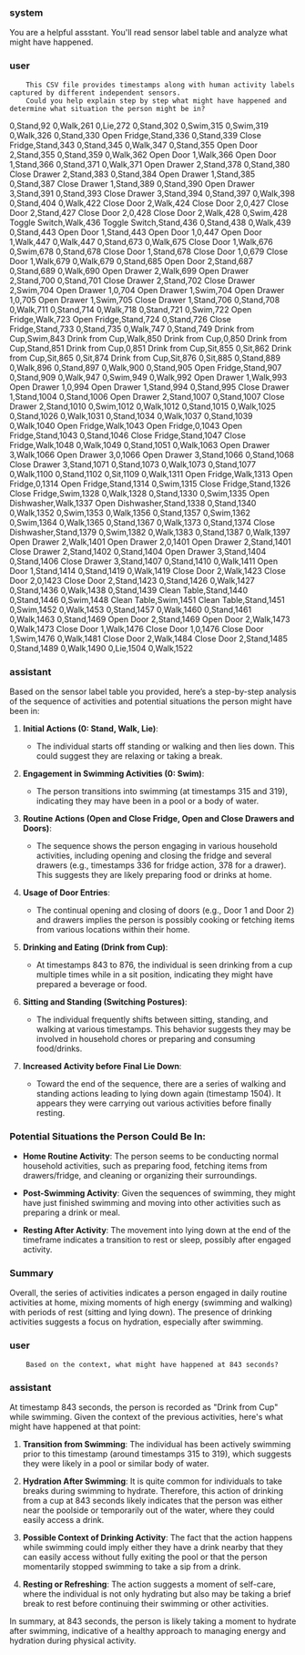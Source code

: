 ### system
You are a helpful assstant. You'll read sensor label table and analyze what might have happened.
### user

        This CSV file provides timestamps along with human activity labels captured by different independent sensors.
        Could you help explain step by step what might have happened and determine what situation the person might be in?
    
0,Stand,92
0,Walk,261
0,Lie,272
0,Stand,302
0,Swim,315
0,Swim,319
0,Walk,326
0,Stand,330
Open Fridge,Stand,336
0,Stand,339
Close Fridge,Stand,343
0,Stand,345
0,Walk,347
0,Stand,355
Open Door 2,Stand,355
0,Stand,359
0,Walk,362
Open Door 1,Walk,366
Open Door 1,Stand,366
0,Stand,371
0,Walk,371
Open Drawer 2,Stand,378
0,Stand,380
Close Drawer 2,Stand,383
0,Stand,384
Open Drawer 1,Stand,385
0,Stand,387
Close Drawer 1,Stand,389
0,Stand,390
Open Drawer 3,Stand,391
0,Stand,393
Close Drawer 3,Stand,394
0,Stand,397
0,Walk,398
0,Stand,404
0,Walk,422
Close Door 2,Walk,424
Close Door 2,0,427
Close Door 2,Stand,427
Close Door 2,0,428
Close Door 2,Walk,428
0,Swim,428
Toggle Switch,Walk,436
Toggle Switch,Stand,436
0,Stand,438
0,Walk,439
0,Stand,443
Open Door 1,Stand,443
Open Door 1,0,447
Open Door 1,Walk,447
0,Walk,447
0,Stand,673
0,Walk,675
Close Door 1,Walk,676
0,Swim,678
0,Stand,678
Close Door 1,Stand,678
Close Door 1,0,679
Close Door 1,Walk,679
0,Walk,679
0,Stand,685
Open Door 2,Stand,687
0,Stand,689
0,Walk,690
Open Drawer 2,Walk,699
Open Drawer 2,Stand,700
0,Stand,701
Close Drawer 2,Stand,702
Close Drawer 2,Swim,704
Open Drawer 1,0,704
Open Drawer 1,Swim,704
Open Drawer 1,0,705
Open Drawer 1,Swim,705
Close Drawer 1,Stand,706
0,Stand,708
0,Walk,711
0,Stand,714
0,Walk,718
0,Stand,721
0,Swim,722
Open Fridge,Walk,723
Open Fridge,Stand,724
0,Stand,726
Close Fridge,Stand,733
0,Stand,735
0,Walk,747
0,Stand,749
Drink from Cup,Swim,843
Drink from Cup,Walk,850
Drink from Cup,0,850
Drink from Cup,Stand,851
Drink from Cup,0,851
Drink from Cup,Sit,855
0,Sit,862
Drink from Cup,Sit,865
0,Sit,874
Drink from Cup,Sit,876
0,Sit,885
0,Stand,889
0,Walk,896
0,Stand,897
0,Walk,900
0,Stand,905
Open Fridge,Stand,907
0,Stand,909
0,Walk,947
0,Swim,949
0,Walk,992
Open Drawer 1,Walk,993
Open Drawer 1,0,994
Open Drawer 1,Stand,994
0,Stand,995
Close Drawer 1,Stand,1004
0,Stand,1006
Open Drawer 2,Stand,1007
0,Stand,1007
Close Drawer 2,Stand,1010
0,Swim,1012
0,Walk,1012
0,Stand,1015
0,Walk,1025
0,Stand,1026
0,Walk,1031
0,Stand,1034
0,Walk,1037
0,Stand,1039
0,Walk,1040
Open Fridge,Walk,1043
Open Fridge,0,1043
Open Fridge,Stand,1043
0,Stand,1046
Close Fridge,Stand,1047
Close Fridge,Walk,1048
0,Walk,1049
0,Stand,1051
0,Walk,1063
Open Drawer 3,Walk,1066
Open Drawer 3,0,1066
Open Drawer 3,Stand,1066
0,Stand,1068
Close Drawer 3,Stand,1071
0,Stand,1073
0,Walk,1073
0,Stand,1077
0,Walk,1100
0,Stand,1102
0,Sit,1109
0,Walk,1311
Open Fridge,Walk,1313
Open Fridge,0,1314
Open Fridge,Stand,1314
0,Swim,1315
Close Fridge,Stand,1326
Close Fridge,Swim,1328
0,Walk,1328
0,Stand,1330
0,Swim,1335
Open Dishwasher,Walk,1337
Open Dishwasher,Stand,1338
0,Stand,1340
0,Walk,1352
0,Swim,1353
0,Walk,1356
0,Stand,1357
0,Swim,1362
0,Swim,1364
0,Walk,1365
0,Stand,1367
0,Walk,1373
0,Stand,1374
Close Dishwasher,Stand,1379
0,Swim,1382
0,Walk,1383
0,Stand,1387
0,Walk,1397
Open Drawer 2,Walk,1401
Open Drawer 2,0,1401
Open Drawer 2,Stand,1401
Close Drawer 2,Stand,1402
0,Stand,1404
Open Drawer 3,Stand,1404
0,Stand,1406
Close Drawer 3,Stand,1407
0,Stand,1410
0,Walk,1411
Open Door 1,Stand,1414
0,Stand,1419
0,Walk,1419
Close Door 2,Walk,1423
Close Door 2,0,1423
Close Door 2,Stand,1423
0,Stand,1426
0,Walk,1427
0,Stand,1436
0,Walk,1438
0,Stand,1439
Clean Table,Stand,1440
0,Stand,1446
0,Swim,1448
Clean Table,Swim,1451
Clean Table,Stand,1451
0,Swim,1452
0,Walk,1453
0,Stand,1457
0,Walk,1460
0,Stand,1461
0,Walk,1463
0,Stand,1469
Open Door 2,Stand,1469
Open Door 2,Walk,1473
0,Walk,1473
Close Door 1,Walk,1476
Close Door 1,0,1476
Close Door 1,Swim,1476
0,Walk,1481
Close Door 2,Walk,1484
Close Door 2,Stand,1485
0,Stand,1489
0,Walk,1490
0,Lie,1504
0,Walk,1522

### assistant
Based on the sensor label table you provided, here’s a step-by-step analysis of the sequence of activities and potential situations the person might have been in:

1. **Initial Actions (0: Stand, Walk, Lie)**:
   - The individual starts off standing or walking and then lies down. This could suggest they are relaxing or taking a break.

2. **Engagement in Swimming Activities (0: Swim)**:
   - The person transitions into swimming (at timestamps 315 and 319), indicating they may have been in a pool or a body of water.

3. **Routine Actions (Open and Close Fridge, Open and Close Drawers and Doors)**:
   - The sequence shows the person engaging in various household activities, including opening and closing the fridge and several drawers (e.g., timestamps 336 for fridge action, 378 for a drawer). This suggests they are likely preparing food or drinks at home.

4. **Usage of Door Entries**:
   - The continual opening and closing of doors (e.g., Door 1 and Door 2) and drawers implies the person is possibly cooking or fetching items from various locations within their home.

5. **Drinking and Eating (Drink from Cup)**:
   - At timestamps 843 to 876, the individual is seen drinking from a cup multiple times while in a sit position, indicating they might have prepared a beverage or food.

6. **Sitting and Standing (Switching Postures)**:
   - The individual frequently shifts between sitting, standing, and walking at various timestamps. This behavior suggests they may be involved in household chores or preparing and consuming food/drinks.

7. **Increased Activity before Final Lie Down**:
   - Toward the end of the sequence, there are a series of walking and standing actions leading to lying down again (timestamp 1504). It appears they were carrying out various activities before finally resting.

### Potential Situations the Person Could Be In:

- **Home Routine Activity**: The person seems to be conducting normal household activities, such as preparing food, fetching items from drawers/fridge, and cleaning or organizing their surroundings.
  
- **Post-Swimming Activity**: Given the sequences of swimming, they might have just finished swimming and moving into other activities such as preparing a drink or meal.

- **Resting After Activity**: The movement into lying down at the end of the timeframe indicates a transition to rest or sleep, possibly after engaged activity.

### Summary
Overall, the series of activities indicates a person engaged in daily routine activities at home, mixing moments of high energy (swimming and walking) with periods of rest (sitting and lying down). The presence of drinking activities suggests a focus on hydration, especially after swimming.
### user

        Based on the context, what might have happened at 843 seconds?
    
### assistant
At timestamp 843 seconds, the person is recorded as "Drink from Cup" while swimming. Given the context of the previous activities, here's what might have happened at that point:

1. **Transition from Swimming**: The individual has been actively swimming prior to this timestamp (around timestamps 315 to 319), which suggests they were likely in a pool or similar body of water.

2. **Hydration After Swimming**: It is quite common for individuals to take breaks during swimming to hydrate. Therefore, this action of drinking from a cup at 843 seconds likely indicates that the person was either near the poolside or temporarily out of the water, where they could easily access a drink.

3. **Possible Context of Drinking Activity**: The fact that the action happens while swimming could imply either they have a drink nearby that they can easily access without fully exiting the pool or that the person momentarily stopped swimming to take a sip from a drink.

4. **Resting or Refreshing**: The action suggests a moment of self-care, where the individual is not only hydrating but also may be taking a brief break to rest before continuing their swimming or other activities.

In summary, at 843 seconds, the person is likely taking a moment to hydrate after swimming, indicative of a healthy approach to managing energy and hydration during physical activity.
